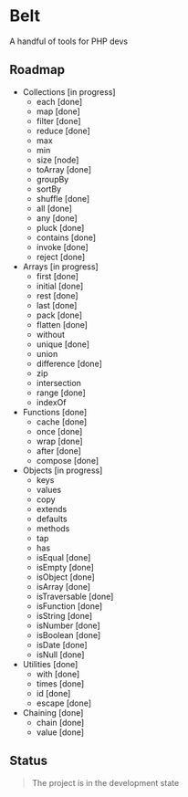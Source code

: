 # Belt

A handful of tools for PHP devs

## Roadmap

+ Collections [in progress]
  + each [done]
  + map [done]
  + filter [done]
  + reduce [done]
  + max
  + min
  + size [node]
  + toArray [done]
  + groupBy
  + sortBy
  + shuffle [done]
  + all [done]
  + any [done]
  + pluck [done]
  + contains [done]
  + invoke [done]
  + reject [done]
+ Arrays [in progress]
  + first [done]
  + initial [done]
  + rest [done]
  + last [done]
  + pack [done]
  + flatten [done]
  + without
  + unique [done]
  + union
  + difference [done]
  + zip
  + intersection
  + range [done]
  + indexOf
+ Functions [done]
  + cache [done] 
  + once [done]
  + wrap [done]
  + after [done]
  + compose [done]
+ Objects [in progress]
  + keys
  + values
  + copy
  + extends
  + defaults
  + methods
  + tap
  + has
  + isEqual [done]
  + isEmpty [done]
  + isObject [done]
  + isArray [done]
  + isTraversable [done]
  + isFunction [done]
  + isString [done]
  + isNumber [done]
  + isBoolean [done]
  + isDate [done]
  + isNull [done]
+ Utilities [done]
  + with [done] 
  + times [done]
  + id [done]
  + escape [done]
+ Chaining [done]
  + chain [done]
  + value [done]
 
## Status

> The project is in the development state
